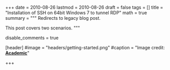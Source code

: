 +++
date = 2010-08-26
lastmod = 2010-08-26
draft = false
tags = []
title = "Installation of SSH on 64bit Windows 7 to tunnel RDP"
math = true
summary = """
Redirects to legacy blog post.

This post covers two scenarios.
"""

disable_comments = true

[header]
#image = "headers/getting-started.png"
#caption = "Image credit: [**Academic**](https://github.com/gcushen/hugo-academic/)"

+++

<html>
  <head>
    <title>Installation of SSH on 64bit Windows 7 to tunnel RDP</title>
    <link rel="canonical" href="https://binarymist.wordpress.com/2010/08/26/installation-of-ssh-on-64bit-windows-7-to-tunnel-rdp/"/>
    <meta http-equiv="content-type" content="text/html; charset=utf-8"/>
    <meta http-equiv="refresh" content="2; url=https://binarymist.wordpress.com/2010/08/26/installation-of-ssh-on-64bit-windows-7-to-tunnel-rdp/"/>
  </head>
</html>
